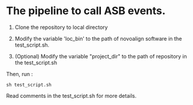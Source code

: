 # The pipeline to call ASB events.

1. Clone the repository to local directory

2. Modify the variable 'loc_bin' to the path of novoalign software in the test_script.sh.

3. (Optional) Modify the variable "project_dir" to the path of repository in the test_script.sh

Then, run :

```
sh test_script.sh

```
Read comments in the test_script.sh for more details.







